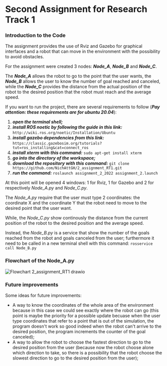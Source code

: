 # Second Assignment for Research Track 1

### Introduction to the Code
The assignment provides the use of Rviz and Gazebo for graphical interfaces and a robot that can move in the environment with the possibility to avoid obstacles.

For the assignment were created 3 nodes: **_Node_A_**, **_Node_B_** and **_Node_C_**.

The **_Node_A_** allows the robot to go to the point that the user wants, the **_Node_B_** allows the user to know the number of goal reached and canceled, while the **_Node_C_** provides the distance from the actual position of the robot to the desired position that the robot must reach and the average speed.

If you want to run the project, there are several requirements to follow (**_Pay attention: these requirements are for ubuntu 20.04_**):
1. **_open the terminal shell;_**
2. **_install ROS noetic by following the guide in this link:_** `http://wiki.ros.org/noetic/Installation/Ubuntu`
3. **_install gazebo dependencies from this link:_** `https://classic.gazebosim.org/tutorials?tut=ros_installing&cat=connect_ros`
4. **_install xterm with this command:_** `sudo apt-get install xterm`
5. **_go into the directory of the workspace;_**
6. **_download the repository with this command:_** `git clone https://github.com/NichAttGH/2_assignment_RT1.git`
7. **_run the command:_** `roslaunch assignment_2_2022 assignment_2.launch`

At this point will be opened 4 windows: 1 for Rviz, 1 for Gazebo and 2 for respectively *Node_A.py* and *Node_C.py*.

The *Node_A.py* require that the user must type 2 coordinates: the coordinate X and the coordinate Y that the robot need to move to the desired point that the user want.

While, the *Node_C.py* show continously the distance from the current position of the robot to the desired position and the average speed.

Instead, the *Node_B.py* is a service that show the number of the goals reached from the robot and goals canceled from the user; furthermore it need to be called in a new terminal shell with this command: `rosservice call Node_B.py`

### Flowchart of the Node_A.py
![Flowchart 2_assignment_RT1 drawio](https://user-images.githubusercontent.com/123623443/222166255-0a674a1a-c6d3-4459-b657-a6159ca53077.png)


### Future improvements
Some ideas for future improvements:
- A way to know the coordinates of the whole area of the environment because in this case we could see exactly where the robot can go (this point is maybe the priority for a possible update becuase when the user type coordinates that refer to a point that is out of the simulation, the program doesn't work so good indeed when the robot can't arrive to the desired position, the program increments the counter of the goal canceled);
- A way to allow the robot to choose the fastest direction to go to the desired position from the user (because now the robot choose alone which direction to take, so there is a possibility that the robot choose the slowest direction to go to the desired position from the user);

